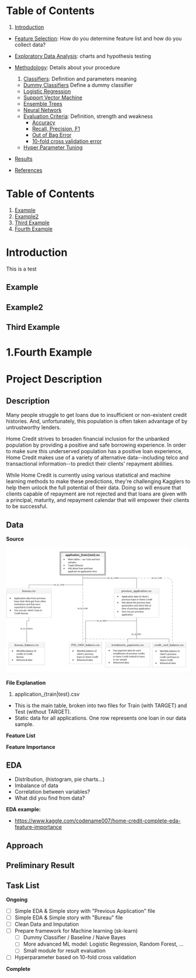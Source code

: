 # Table of Contents
1. [Introduction](#Introduction)
- [Feature Selection](#example2): How do you determine feature list and how do you collect data?
- [Exploratory Data Analysis](#third-example): charts and hypothesis testing
- [Methodology](): Details about your procedure
  1. [Classifiers](): Definition and parameters meaning
    - [Dummy Classifiers]() Define a dummy classifier
    - [Logistic Regression]()
    - [Support Vector Machine]()
    - [Ensemble Trees]()
    - [Neural Network]()
  - [Evaluation Criteria](): Definition, strength and weakness
    - [Accuracy]()
    - [Recall, Precision, F1]()
    - [Out of Bag Error]()
    - [10-fold cross validation error]()
  - [Hyper Parameter Tuning]()

- [Results]()
- [References]()

# Table of Contents
1. [Example](#example)
2. [Example2](#example2)
3. [Third Example](#third-example)
4. [Fourth Example](#1.fourth-example)


# Introduction
This is a test


## Example
## Example2
## Third Example


# 1.Fourth Example

# Project Description
## Description
Many people struggle to get loans due to insufficient or non-existent credit histories. And, unfortunately, this population is often taken advantage of by untrustworthy lenders.

Home Credit strives to broaden financial inclusion for the unbanked population by providing a positive and safe borrowing experience. In order to make sure this underserved population has a positive loan experience, Home Credit makes use of a variety of alternative data--including telco and transactional information--to predict their clients' repayment abilities.

While Home Credit is currently using various statistical and machine learning methods to make these predictions, they're challenging Kagglers to help them unlock the full potential of their data. Doing so will ensure that clients capable of repayment are not rejected and that loans are given with a principal, maturity, and repayment calendar that will empower their clients to be successful.

## Data
 __Source__

![](https://github.com/mrthlinh/Home-Credit-Default-Risk/blob/master/Database%20Diagram.png)

__File Explanation__

  1. application_{train|test}.csv

   - This is the main table, broken into two files for Train (with TARGET) and Test (without TARGET).
   - Static data for all applications. One row represents one loan in our data sample.



__Feature List__

__Feature Importance__



## EDA
 - Distribution, (histogram, pie charts...)
 - Imbalance of data
 - Correlation between variables?
 - What did you find from data?

__EDA example:__

 - https://www.kaggle.com/codename007/home-credit-complete-eda-feature-importance

## Approach

## Preliminary Result


## Task List
__Ongoing__
- [ ] Simple EDA & Simple story with "Previous Application" file
- [ ] Simple EDA & Simple story with "Bureau" file
- [ ] Clean Data and Imputation
- [ ] Prepare framework for Machine learning (sk-learn)
  - [ ] Dummy Classifier / Baseline / Naive Bayes
  - [ ] More advanced ML model: Logistic Regression, Random Forest, ...
  - [ ] Small module for result evaluation
- [ ] Hyperparameter based on 10-fold cross validation

__Complete__
